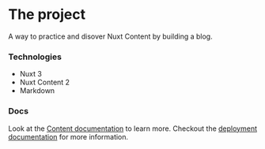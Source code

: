 # The project

A way to practice and disover Nuxt Content by building a blog.

### Technologies

- Nuxt 3
- Nuxt Content 2
- Markdown

### Docs

Look at the [Content documentation](https://content-v2.nuxtjs.org/) to learn more.
Checkout the [deployment documentation](https://v3.nuxtjs.org/docs/deployment) for more information.
